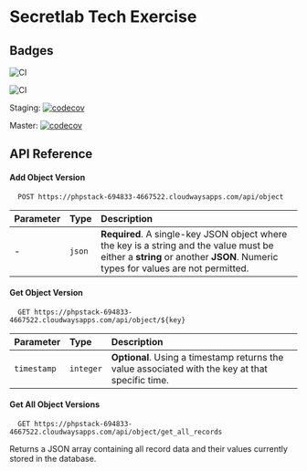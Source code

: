 
# Secretlab Tech Exercise

## Badges

![CI](https://github.com/eamoto/secretlab-exercise-uy4cgn1i42y1gc0cjrqy/actions/workflows/staging-deployment.yml/badge.svg)

![CI](https://github.com/eamoto/secretlab-exercise-uy4cgn1i42y1gc0cjrqy/actions/workflows/production-deployment.yml/badge.svg)

Staging:
[![codecov](https://codecov.io/gh/eamoto/secretlab-exercise-uy4cgn1i42y1gc0cjrqy/staging/main/graph/badge.svg)](https://codecov.io/gh/eamoto/secretlab-exercise-uy4cgn1i42y1gc0cjrqy)

Master:
[![codecov](https://codecov.io/gh/eamoto/secretlab-exercise-uy4cgn1i42y1gc0cjrqy/master/main/graph/badge.svg)](https://codecov.io/gh/eamoto/secretlab-exercise-uy4cgn1i42y1gc0cjrqy)


## API Reference

#### Add Object Version

```http
  POST https://phpstack-694833-4667522.cloudwaysapps.com/api/object
```

| Parameter | Type     | Description                 |
| :-------- | :------- | :-------------------------  |
| -         | `json`   | **Required**. A single-key JSON object where the key is a string and the value must be either a **string** or another **JSON**.  Numeric types for values are not permitted. |

#### Get Object Version

```http
  GET https://phpstack-694833-4667522.cloudwaysapps.com/api/object/${key}
```

| Parameter     | Type      | Description                       |
| :--------     | :-------  | :-------------------------------- |
| `timestamp`   | `integer` | **Optional**. Using a timestamp returns the value associated with the key at that specific time. |

#### Get All Object Versions

```http
  GET https://phpstack-694833-4667522.cloudwaysapps.com/api/object/get_all_records
```

Returns a JSON array containing all record data and their values currently stored in the database.